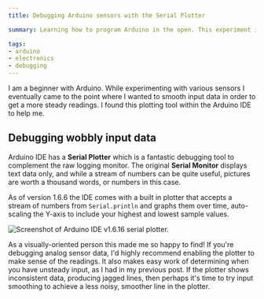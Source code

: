 ```yaml
---
title: Debugging Arduino sensors with the Serial Plotter

summary: Learning how to program Arduino in the open. This experiment involved a light sensor and Arduino IDE's Serial Plotter.

tags:
- arduino
- electronics
- debugging
---
```


I am a beginner with Arduino. While experimenting with various sensors I eventually came to the point where I wanted to smooth input data in order to get a more steady readings. I found this plotting tool within the Arduino IDE to help me.

## Debugging wobbly input data

Arduino IDE has a **Serial Plotter** which is a fantastic debugging tool to complement the raw logging monitor. The original **Serial Monitor** displays text data only, and while a stream of numbers can be quite useful, pictures are worth a thousand words, or numbers in this case.

As of version 1.6.6 the IDE comes with a built in plotter that accepts a stream of numbers from `Serial.println` and graphs them over time, auto-scaling the Y-axis to include your highest and lowest sample values.

<img src="{{ site.img-host }}/img/blog/arduino-serial-plotter.gif" alt="Screenshot of Arduino IDE v1.6.16 serial plotter."/>

As a visually-oriented person this made me so happy to find! If you're debugging analog sensor data, I'd highly recommend enabling the plotter to make sense of the readings. It also makes easy work of determining when you have unsteady input, as I had in my previous post. If the plotter shows inconsistent data, producing jagged lines, then perhaps it's time to try input smoothing to achieve a less noisy, smoother line in the plotter.
